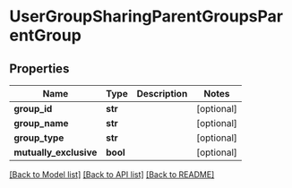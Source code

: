 # UserGroupSharingParentGroupsParentGroup

## Properties
Name | Type | Description | Notes
------------ | ------------- | ------------- | -------------
**group_id** | **str** |  | [optional] 
**group_name** | **str** |  | [optional] 
**group_type** | **str** |  | [optional] 
**mutually_exclusive** | **bool** |  | [optional] 

[[Back to Model list]](../README.md#documentation-for-models) [[Back to API list]](../README.md#documentation-for-api-endpoints) [[Back to README]](../README.md)

